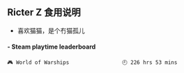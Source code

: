 ## Ricter Z 食用说明
- 喜欢猫猫，是个冇猫孤儿

<!-- steam-box start -->
#### - Steam playtime leaderboard
```text
🎮 World of Warships                 🕘 226 hrs 53 mins
```
<!-- Powered by https://github.com/YouEclipse/steam-box . -->
<!-- steam-box end -->
